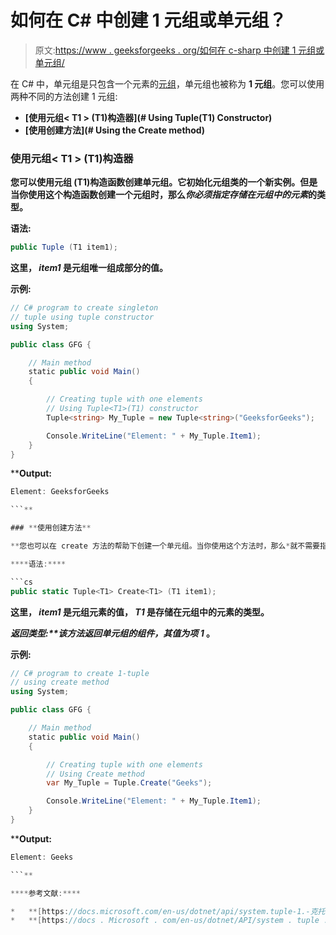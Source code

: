 # 如何在 C# 中创建 1 元组或单元组？

> 原文:[https://www . geeksforgeeks . org/如何在 c-sharp 中创建 1 元组或单元组/](https://www.geeksforgeeks.org/how-to-create-1-tuple-or-singleton-tuple-in-c-sharp/)

在 C# 中，单元组是只包含一个元素的[元组](https://www.geeksforgeeks.org/c-sharp-tuple/)，单元组也被称为 **1 元组**。您可以使用两种不同的方法创建 1 元组:

*   **[使用元组< T1 > (T1)构造器](# Using Tuple<T1>(T1) Constructor)**
*   **[使用创建方法](# Using the Create method)**

### **使用元组< T1 > (T1)构造器**

**您可以使用元组 <t1>(T1)构造函数创建单元组。它初始化元组<t1>类的一个新实例。但是当你使用这个构造函数创建一个元组时，那么*你必须指定存储在元组中的元素*的类型。</t1></t1>**

****语法:****

```cs
public Tuple (T1 item1);
```

**这里， *item1* 是元组唯一组成部分的值。**

****示例:****

```cs
// C# program to create singleton 
// tuple using tuple constructor
using System;

public class GFG {

    // Main method
    static public void Main()
    {

        // Creating tuple with one elements
        // Using Tuple<T1>(T1) constructor
        Tuple<string> My_Tuple = new Tuple<string>("GeeksforGeeks");

        Console.WriteLine("Element: " + My_Tuple.Item1);
    }
}
```

****Output:**

```cs
Element: GeeksforGeeks

```** 

### **使用创建方法**

**您也可以在 create 方法的帮助下创建一个单元组。当你使用这个方法时，那么*就不需要指定存储在元组中的元素的类型*。**

****语法:****

```cs
public static Tuple<T1> Create<T1> (T1 item1);
```

**这里， *item1* 是元组元素的值， *T1* 是存储在元组中的元素的类型。**

****返回类型:**该方法返回单元组的组件，其值为*项 1* 。**

****示例:****

```cs
// C# program to create 1-tuple
// using create method
using System;

public class GFG {

    // Main method
    static public void Main()
    {

        // Creating tuple with one elements
        // Using Create method
        var My_Tuple = Tuple.Create("Geeks");

        Console.WriteLine("Element: " + My_Tuple.Item1);
    }
}
```

****Output:**

```cs
Element: Geeks

```** 

****参考文献:****

*   **[https://docs.microsoft.com/en-us/dotnet/api/system.tuple-1.-克托？视图=netframework-4.8](https://docs.microsoft.com/en-us/dotnet/api/system.tuple-1.-ctor?view=netframework-4.8)**
*   **[https://docs . Microsoft . com/en-us/dotnet/API/system . tuple . create？view = net framework-4.8 # System _ Tuple _ Create _ _ 1 _ _ _ 0 _](https://docs.microsoft.com/en-us/dotnet/api/system.tuple.create?view=netframework-4.8# System_Tuple_Create__1___0_)**